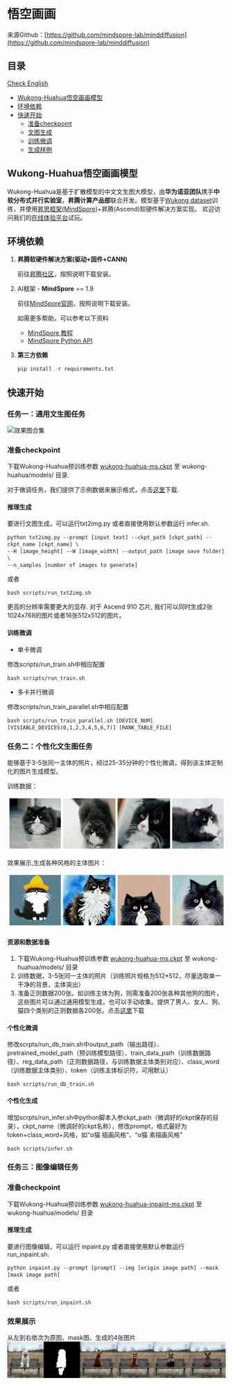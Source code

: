
# 悟空画画

来源Github：[https://github.com/mindspore-lab/minddiffusion](https://github.com/mindspore-lab/minddiffusion)

## 目录

[Check English](./README_EN.md)

- [Wukong-Huahua悟空画画模型](#Wukong-Huahua悟空画画模型)
- [环境依赖](#环境依赖)
- [快速开始](#快速开始)
  - [准备checkpoint](#准备checkpoint)
  - [文图生成](#文图生成)
  - [训练微调](#训练微调)
  - [生成样例](#生成样例)

## Wukong-Huahua悟空画画模型

Wukong-Huahua是基于扩散模型的中文文生图大模型，由**华为诺亚团队**携手**中软分布式并行实验室**，**昇腾计算产品部**联合开发。模型基于[Wukong dataset](https://wukong-dataset.github.io/wukong-dataset/)训练，并使用[昇思框架(MindSpore)](https://www.mindspore.cn)+昇腾(Ascend)软硬件解决方案实现。
欢迎访问我们的[在线体验平台](https://xihe.mindspore.cn/modelzoo/wukong)试玩。

## 环境依赖

1. **昇腾软硬件解决方案(驱动+固件+CANN)**

   前往[昇腾社区](<https://www.hiascend.com/software/cann/commercial>)，按照说明下载安装。

2. AI框架 - **MindSpore** == 1.9

   前往[MindSpore官网](<https://www.mindspore.cn/install>)，按照说明下载安装。

   如需更多帮助，可以参考以下资料
   
   -  [MindSpore 教程](https://www.mindspore.cn/tutorials/zh-CN/master/index.html)
   -  [MindSpore Python API](https://www.mindspore.cn/docs/zh-CN/master/index.html)

3. **第三方依赖**

   ```python
   pip install -r requirements.txt
   ```

## 快速开始

### 任务一：通用文生图任务

![效果图合集](demo/效果图合集.jpg)

### 准备checkpoint

下载Wukong-Huahua预训练参数 [wukong-huahua-ms.ckpt](https://download.mindspore.cn/toolkits/minddiffusion/wukong-huahua/wukong-huahua-ms.ckpt) 至 wukong-huahua/models/ 目录.

对于微调任务，我们提供了示例数据来展示格式，点击[这里](https://download.mindspore.cn/toolkits/minddiffusion/wukong-huahua/dataset.tar.gz)下载.

#### 推理生成

要进行文图生成，可以运行txt2img.py 或者直接使用默认参数运行 infer.sh.

```shell
python txt2img.py --prompt [input text] --ckpt_path [ckpt_path] --ckpt_name [ckpt_name] \
--H [image_height] --W [image_width] --output_path [image save folder] \
--n_samples [number of images to generate]
```
或者
```shell
bash scripts/run_txt2img.sh
```

更高的分辨率需要更大的显存. 对于 Ascend 910 芯片, 我们可以同时生成2张1024x768的图片或者16张512x512的图片。

#### 训练微调

- 单卡微调

修改scripts/run_train.sh中相应配置

```shell
bash scripts/run_train.sh
```

- 多卡并行微调

修改scripts/run_train_parallel.sh中相应配置

```shell
bash scripts/run_train_parallel.sh [DEVICE_NUM] [VISIABLE_DEVICES(0,1,2,3,4,5,6,7)] [RANK_TABLE_FILE]
```

### 任务二：个性化文生图任务

能够基于3-5张同一主体的照片，经过25-35分钟的个性化微调，得到该主体定制化的图片生成模型。

训练数据：

![个性化训练数据-猫](demo/个性化训练数据-猫.jpg)

效果展示,生成各种风格的主体图片：

![个性化生成效果-猫](demo/个性化生成效果-猫.jpg)

#### 资源和数据准备

1. 下载Wukong-Huahua预训练参数 [wukong-huahua-ms.ckpt](https://download.mindspore.cn/toolkits/minddiffusion/wukong-huahua/wukong-huahua-ms.ckpt) 至 wukong-huahua/models/ 目录
2. 训练数据，3-5张同一主体的照片（训练照片规格为512*512，尽量选取单一干净的背景，主体突出）
3. 准备正则数据200张。如训练主体为狗，则需准备200张各种其他狗的图片，这些图片可以通过通用模型生成，也可以手动收集。提供了男人、女人、狗、猫四个类别的正则数据各200张。点击[这里](https://download.mindspore.cn/toolkits/minddiffusion/wukong-huahua/reg_data.rar)下载

#### 个性化微调

修改scrpts/run_db_train.sh中output_path（输出路径）、pretrained_model_path（预训练模型路径）、train_data_path（训练数据路径）、reg_data_path（正则数据路径，与训练数据主体类别对应）、class_word（训练数据主体类别）、token（训练主体标识符，可用默认）

```shell
bash scripts/run_db_train.sh
```

#### 个性化生成

增加scrpts/run_infer.sh中python脚本入参ckpt_path（微调好的ckpt保存的目录），ckpt_name（微调好的ckpt名称），修改prompt，格式最好为token+class_word+风格，如“α猫 插画风格”、“α猫 素描画风格”

```shell
bash scripts/infer.sh
```

### 任务三：图像编辑任务

### 准备checkpoint

下载Wukong-Huahua预训练参数 [wukong-huahua-inpaint-ms.ckpt](https://download.mindspore.cn/toolkits/minddiffusion/wukong-huahua/wukong-huahua-inpaint-ms.ckpt) 至 wukong-huahua/models/ 目录

#### 推理生成

要进行图像编辑，可以运行 inpaint.py 或者直接使用默认参数运行 run_inpaint.sh.

```shell
python inpaint.py --prompt [prompt] --img [origin image path] --mask [mask image path]
```
或者
```shell
bash scripts/run_inpaint.sh
```

### 效果展示
从左到右依次为原图、mask图、生成的4张图片
![图像编辑效果-猫](demo/inpaint/一只红色的狐狸坐在长椅上.png)